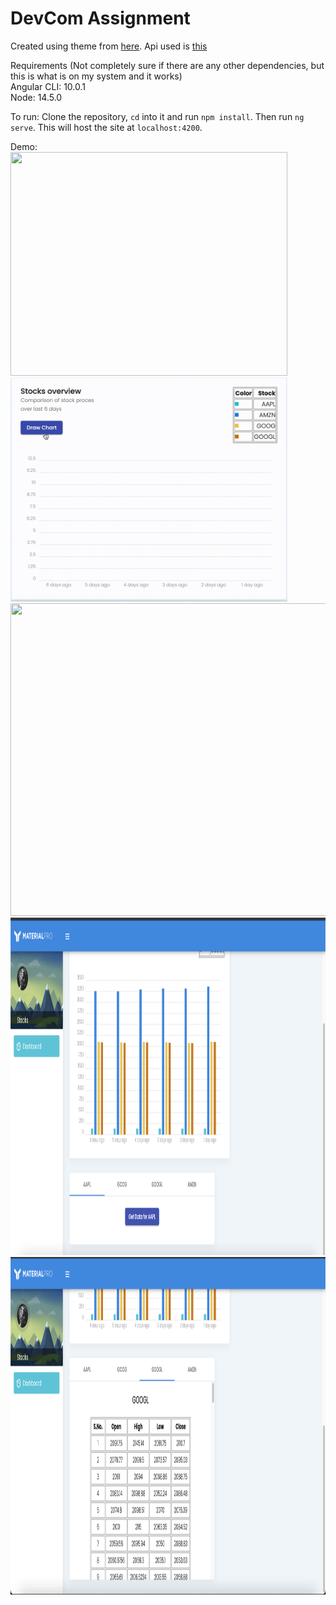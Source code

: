 # DevCom Assignment

Created using theme from [here](https://www.wrappixel.com/templates/materialpro-angular-lite/#comparison). Api used is [this](https://marketstack.com/documentation)

Requirements (Not completely sure if there are any other dependencies, but this is what is on my system and it works) <br>
Angular CLI: 10.0.1 <br>
Node: 14.5.0

To run:
Clone the repository, `cd` into it and run `npm install`. Then run `ng serve`. This will host the site at `localhost:4200`.

Demo:
<br>
<img src="screenshots/data.gif" width=443 height=358>
<img src="screenshots/chart.gif" width=443 height=358>
<img src="screenshots/main.gif" width=1152 height=500>
<img src="screenshots/screenshot1.png" width=1152 height=540>
<img src="screenshots/screenshot2.png" width=1152 height=540>
